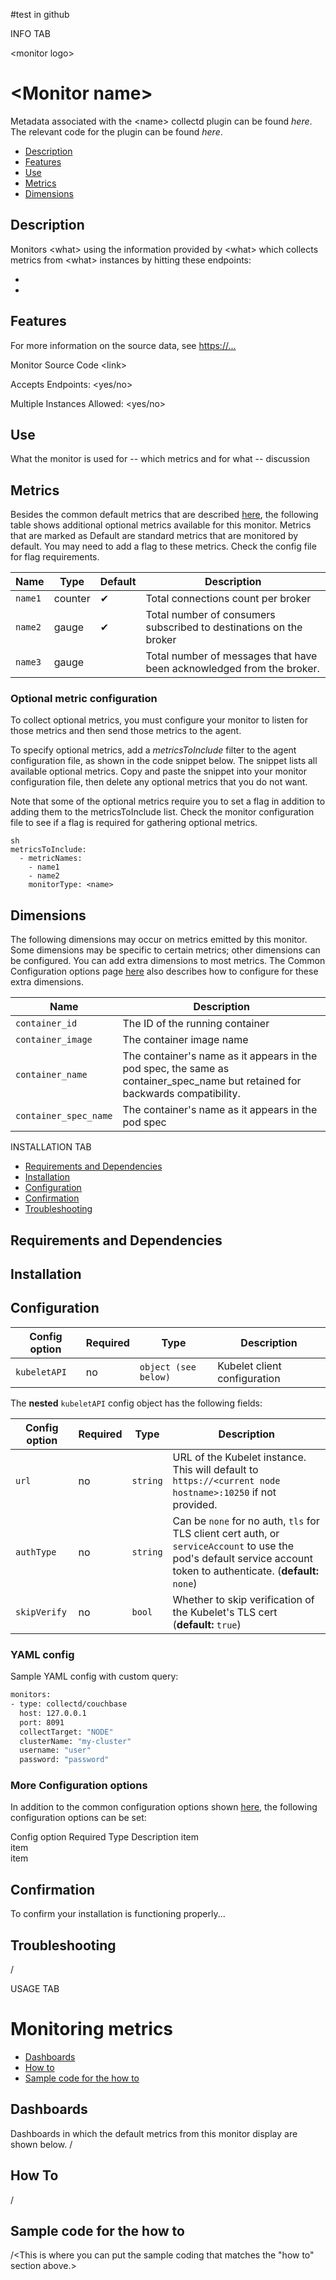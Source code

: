 #test in github

INFO TAB

\<monitor logo>
# \<Monitor name>

Metadata associated with the \<name> collectd plugin can be found _here_. The relevant code for the plugin can be found _here_.

- [Description](#description)
- [Features](#features)
- [Use](#use)
- [Metrics](#metrics)
- [Dimensions](#dimensions)

## Description

Monitors \<what> using the information provided by \<what> which collects metrics from \<what> instances by hitting these endpoints: 
* <link to item>
* <link to item>

## Features

For more information on the source data, see <https://...>

Monitor Source Code \<link>

Accepts Endpoints: <yes/no>

Multiple Instances Allowed: <yes/no>


## Use

What the monitor is used for -- which metrics and for what -- discussion


## Metrics

Besides the common default metrics that are described [here](https://docs.signalfx.com/en/latest/integrations/agent/monitor-config.html), the following table shows additional optional metrics available for this monitor. Metrics that are marked as Default are standard metrics that are monitored by default. You may need to add a flag to these metrics. Check the config file for flag requirements.
 

| Name | Type | Default | Description |
| ---  | ---  | ---    | ---         |
| `name1` | counter | ✔ | Total connections count per broker |
| `name2` | gauge | ✔ | Total number of consumers subscribed to destinations on the broker |
| `name3` | gauge |  | Total number of messages that have been acknowledged from the broker. |

### Optional metric configuration

To collect optional metrics, you must configure your monitor to listen for those metrics and then send those metrics to the agent.

To specify optional metrics, add a _metricsToInclude_ filter to the agent configuration file, as shown in the code snippet below. The snippet lists all available optional metrics. Copy and paste the snippet into your monitor configuration file, then delete any optional metrics that you do not want.

Note that some of the optional metrics require you to set a flag in addition to adding them to the metricsToInclude list. Check the monitor configuration file to see if a flag is required for gathering optional metrics.

```
sh
metricsToInclude:
  - metricNames:
    - name1
    - name2
    monitorType: <name>
```

## Dimensions

The following dimensions may occur on metrics emitted by this monitor. Some dimensions may be specific to certain metrics; other dimensions can be configured. You can add extra dimensions to most metrics. The Common Configuration options page [here](https://docs.signalfx.com/en/latest/integrations/agent/monitor-config.html) also describes how to configure for these extra dimensions. 

| Name | Description |
| ---  | ---         |
| `container_id` | The ID of the running container |
| `container_image` | The container image name |
| `container_name` | The container's name as it appears in the pod spec, the same as container_spec_name but retained for backwards compatibility. |
| `container_spec_name` | The container's name as it appears in the pod spec |



INSTALLATION TAB


- [Requirements and Dependencies](#requirements-and-Dependencies)
- [Installation](#installation)
- [Configuration](#Configuration)
- [Confirmation](#Confirmation)
- [Troubleshooting](#Troubleshooting)

## Requirements and Dependencies


## Installation


## Configuration 

| Config option | Required | Type | Description |
| --- | --- | --- | --- |
| `kubeletAPI` | no | `object (see below)` | Kubelet client configuration |


The **nested** `kubeletAPI` config object has the following fields:

| Config option | Required | Type | Description |
| --- | --- | --- | --- |
| `url` | no | `string` | URL of the Kubelet instance.  This will default to `https://<current node hostname>:10250` if not provided. |
| `authType` | no | `string` | Can be `none` for no auth, `tls` for TLS client cert auth, or `serviceAccount` to use the pod's default service account token to authenticate. (**default:** `none`) |
| `skipVerify` | no | `bool` | Whether to skip verification of the Kubelet's TLS cert (**default:** `true`) |


### YAML config
Sample YAML config with custom query:

```sh
monitors:
- type: collectd/couchbase
  host: 127.0.0.1
  port: 8091
  collectTarget: "NODE"
  clusterName: "my-cluster"
  username: "user"
  password: "password" 
```

### More Configuration options

In addition to the common configuration options shown [here](https://docs.signalfx.com/en/latest/integrations/agent/monitor-config.html), the following configuration options can be set:

Config option	Required	Type	Description
item 						
item 						
item 						


## Confirmation

To confirm your installation is functioning properly...


## Troubleshooting

/<This is troubleshooting the monitor installation.>


USAGE TAB

# Monitoring metrics 

- [Dashboards](#Dashboards)
- [How to](#how-to)
- [Sample code for the how to](#sample-code-for-the-how-to])


## Dashboards

Dashboards in which the default metrics from this monitor display are shown below.
/<dashboard screen shots>

## How To

/<Examples of how to use the monitor metrics for something useful.>


## Sample code for the how to

/<This is where you can put the sample coding that matches the "how to" section above.>












